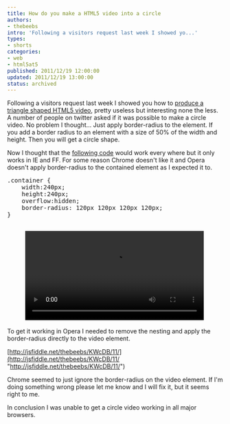 ```yaml
---
title: How do you make a HTML5 video into a circle
authors:
- thebeebs
intro: 'Following a visitors request last week I showed yo...'
types:
- shorts
categories:
- web
- html5at5
published: 2011/12/19 12:00:00
updated: 2011/12/19 13:00:00
status: archived
---
```


Following a visitors request last week I showed you how to [produce a triangle shaped HTML5 video](http://blogs.msdn.com/b/thebeebs/archive/2011/12/08/i-would-like-to-mask-a-html5-video-element-and-convert-it-into-a-triangle-i-want-a-solution-that-will-work-in-ie9-firefox-and-chrome-is-it-possible.aspx), pretty useless but interesting none the less. A number of people on twitter asked if it was possible to make a circle video. No problem I thought... Just apply border-radius to the element. If you add a border radius to an element with a size of 50% of the width and height. Then you will get a circle shape.

Now I thought that the [following code](http://jsfiddle.net/thebeebs/KWcDB/) would work every where but it only works in IE and FF. For some reason Chrome doesn't like it and Opera doesn't apply border-radius to the contained element as I expected it to.
  <div style="padding-bottom: 0px; margin: 0px; padding-left: 0px; padding-right: 0px; display: inline; float: none; padding-top: 0px" id="scid:f32c3428-b7e9-4f15-a8ea-c502c7ff2e88:5756ad81-8a48-42bb-a71d-42272883b193" class="wlWriterEditableSmartContent"><pre class="brush: html;">.container {
    width:240px;
    height:240px;
    overflow:hidden;
    border-radius: 120px 120px 120px 120px;
}</pre></div>

<div style="padding-bottom: 0px; margin: 0px; padding-left: 0px; padding-right: 0px; display: inline; float: none; padding-top: 0px" id="scid:f32c3428-b7e9-4f15-a8ea-c502c7ff2e88:51f3bf80-f256-4a22-8d56-341926070d37" class="wlWriterEditableSmartContent"><pre class="brush: html;"><div class="container">
     <video width="416" controls autoplay >
         <source src="images/hawea_512kb.mp4" type='video/mp4; codecs="avc1.42E01E, mp4a.40.2"'>
         <source src="images/hawea.ogv" type='video/ogg; codecs="theora, vorbis"' >
     </video>
</div></pre></div>

To get it working in Opera I needed to remove the nesting and apply the border-radius directly to the video element.

[http://jsfiddle.net/thebeebs/KWcDB/11/](http://jsfiddle.net/thebeebs/KWcDB/11/ "http://jsfiddle.net/thebeebs/KWcDB/11/")

Chrome seemed to just ignore the border-radius on the video element. If I'm doing something wrong please let me know and I will fix it, but it seems right to me.

In conclusion I was unable to get a circle video working in all major browsers.